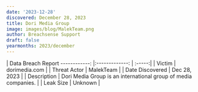 ```yaml
---
date: '2023-12-28'
discovered: December 28, 2023
title: Dori Media Group
image: images/blog/MalekTeam.png
author: Breachsense Support
draft: false
yearmonths: 2023/december
---
```



| Data Breach Report
------------:     |:-------------:    | :-----:|
| Victim      | dorimedia.com      | 
| Threat Actor      | MalekTeam      | 
| Date Discovered      | Dec 28, 2023      | 
| Description      | Dori Media Group is an international group of media companies.      | 
| Leak Size      | Unknown      | 

